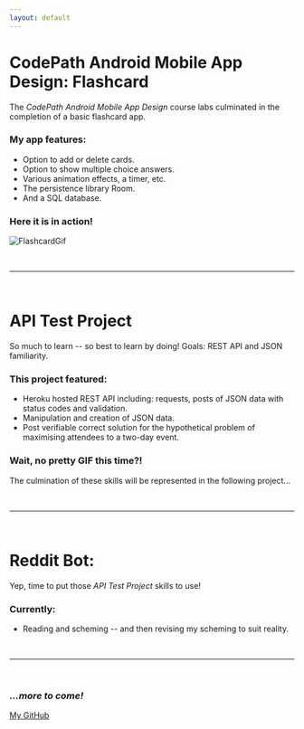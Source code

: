 ```yaml
---
layout: default
---
```

# CodePath Android Mobile App Design: Flashcard

The _CodePath Android Mobile App Design_ course labs culminated in the completion of a basic flashcard app. 

### My app features:

* Option to add or delete cards.
* Option to show multiple choice answers.
* Various animation effects, a timer, etc.
* The persistence library Room.
* And a SQL database.

### Here it is in action!

![FlashcardGif](https://i.imgur.com/dh8JZZD.gif)

&nbsp;

---

&nbsp;

# API Test Project

So much to learn -- so best to learn by doing! Goals: REST API and JSON familiarity.

### This project featured:

* Heroku hosted REST API including: requests, posts of JSON data with status codes and validation.
* Manipulation and creation of JSON data.
* Post verifiable correct solution for the hypothetical problem of maximising attendees to a two-day event.

### Wait, no pretty GIF this time?!

The culmination of these skills will be represented in the following project...

&nbsp;

---

&nbsp;

# Reddit Bot:

Yep, time to put those _API Test Project_ skills to use!

### Currently:

* Reading and scheming -- and then revising my scheming to suit reality.

&nbsp;

---

&nbsp;


### *...more to come!*
[My GitHub](https://github.com/snormax)
